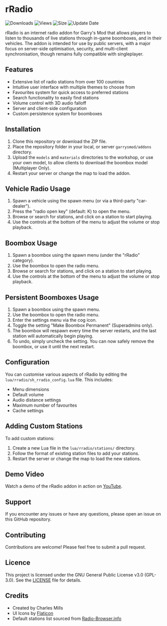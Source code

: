 # rRadio

![Downloads](https://img.shields.io/steam/downloads/3318060741?style=for-the-badge&color=00adb5) ![Views](https://img.shields.io/steam/views/3318060741?style=for-the-badge&color=ff5719) ![Size](https://img.shields.io/steam/size/3318060741?style=for-the-badge&color=2ea043) ![Update Date](https://img.shields.io/steam/update-date/3318060741?style=for-the-badge&color=515de9)

rRadio is an internet radio addon for Garry's Mod that allows players to listen to thousands of live stations through in-game boomboxes, and in their vehicles. The addon is intended for use by public servers, with a major focus on server-side optimisation, security, and multi-client synchronisation, though remains fully compatible with singleplayer.

## Features

- Extensive list of radio stations from over 100 countries
- Intuitive user interface with multiple themes to choose from
- Favourites system for quick access to preferred stations
- Search functionality to easily find stations
- Volume control with 3D audio falloff
- Server and client-side configuration
- Custom persistence system for boomboxes

## Installation

1. Clone this repository or download the ZIP file.
2. Place the repository folder in your local, or server `garrysmod/addons` directory.
3. Upload the `models` and `materials` directories to the workshop, or use your own model, to allow clients to download the boombox model (Multiplayer Only).
4. Restart your server or change the map to load the addon.

## Vehicle Radio Usage

1. Spawn a vehicle using the spawn menu (or via a third-party "car-dealer").
2. Press the "radio open key" (default: K) to open the menu.
3. Browse or search for stations, and click on a station to start playing.
4. Use the controls at the bottom of the menu to adjust the volume or stop playback.

## Boombox Usage

1. Spawn a boombox using the spawn menu (under the "rRadio" category).
2. Use the boombox to open the radio menu.
3. Browse or search for stations, and click on a station to start playing.
4. Use the controls at the bottom of the menu to adjust the volume or stop playback.

## Persistent Boomboxes Usage

1. Spawn a boombox using the spawn menu.
2. Use the boombox to open the radio menu.
3. Enter the settings menu via the cog icon.
4. Toggle the setting "Make Boombox Permanent" (Superadmins only).
5. The boombox will respawn every time the server restarts, and the last station will automatically begin playing.
6. To undo, simply uncheck the setting. You can now safely remove the boombox, or use it until the next restart.

## Configuration

You can customise various aspects of rRadio by editing the `lua/rradio/sh_rradio_config.lua` file. This includes:

- Menu dimensions
- Default volume
- Audio distance settings
- Maximum number of favourites
- Cache settings

## Adding Custom Stations

To add custom stations:

1. Create a new Lua file in the `lua/rradio/stations/` directory.
2. Follow the format of existing station files to add your stations.
3. Restart the server or change the map to load the new stations.

## Demo Video

Watch a demo of the rRadio addon in action on [YouTube](https://www.youtube.com/watch?v=ghL9JCKeZMI).

## Support

If you encounter any issues or have any questions, please open an issue on this GitHub repository.

## Contributing

Contributions are welcome! Please feel free to submit a pull request.

## Licence

This project is licensed under the GNU General Public License v3.0 (GPL-3.0). See the [LICENSE](https://github.com/charles-mills/rRadio/blob/main/LICENSE) file for details.

## Credits

- Created by Charles Mills
- UI Icons by [Flaticon](https://www.flaticon.com/uicons/)
- Default stations list sourced from [Radio-Browser.info](https://www.radio-browser.info/)
